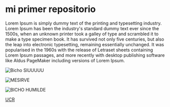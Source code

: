 # mi primer repositorio

Lorem Ipsum is simply dummy text of the printing and typesetting industry. Lorem Ipsum has been the industry's standard dummy text ever since the 1500s, when an unknown printer took a galley of type and scrambled it to make a type specimen book. It has survived not only five centuries, but also the leap into electronic typesetting, remaining essentially unchanged. It was popularised in the 1960s with the release of Letraset sheets containing Lorem Ipsum passages, and more recently with desktop publishing software like Aldus PageMaker including versions of Lorem Ipsum.

![Bicho SIUUUUU](https://d3t3ozftmdmh3i.cloudfront.net/production/podcast_uploaded_episode400/13750477/13750477-1616634780930-2dcc6c22a12d5.jpg)

![MESIRVE](https://i.ytimg.com/vi/GVwCqqoEqWw/maxresdefault.jpg)

![BICHO HUMILDE](https://pbs.twimg.com/media/FDd-WjrWUAIaTB2.jpg)

[UCR](https://www.ucr.ac.cr/)
